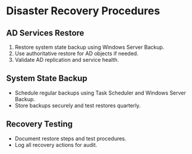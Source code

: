 # Disaster Recovery Procedures

## AD Services Restore
1. Restore system state backup using Windows Server Backup.
2. Use authoritative restore for AD objects if needed.
3. Validate AD replication and service health.

## System State Backup
- Schedule regular backups using Task Scheduler and Windows Server Backup.
- Store backups securely and test restores quarterly.

## Recovery Testing
- Document restore steps and test procedures.
- Log all recovery actions for audit.
